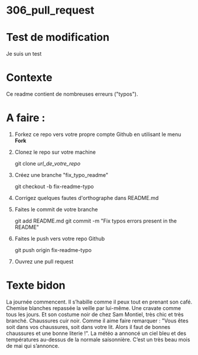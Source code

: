 # 306_pull_request

# Test de modification
Je suis un test
# Contexte
Ce readme contient de nombreuses erreurs ("typos"). 

# A faire :

1. Forkez ce repo vers votre propre compte Github en utilisant le menu **Fork**
2. Clonez le repo sur votre machine 

   git clone *url_de_votre_repo*
   
4. Créez une branche "fix_typo_readme"

   git checkout -b fix-readme-typo

4. Corrigez quelques fautes d'orthographe dans README.md
5. Faites le commit de votre branche

   git add README.md
   git commit -m "Fix typos errors present in the README"
   
7. Faites le push vers votre repo Github

   git push origin fix-readme-typo
   
9. Ouvrez une pull request


# Texte bidon

La journée commencent. Il s’habille comme il peux tout en prenant son café. Chemise blanches repassée la veille par lui-même. Une cravate comme tous les jours. Et son costume noir de chez Sam Montiel, très chic et très branché. Chaussures cuir noir. Comme il aime faire remarquer : "Vous êtes soit dans vos chaussures, soit dans votre lit. Alors il faut de bonnes chaussures et une bonne literie !". La météo a annoncé un ciel bleu et des températures au-dessus de la normale saisonnière. C’est un très beau mois de mai qui s’annonce.
